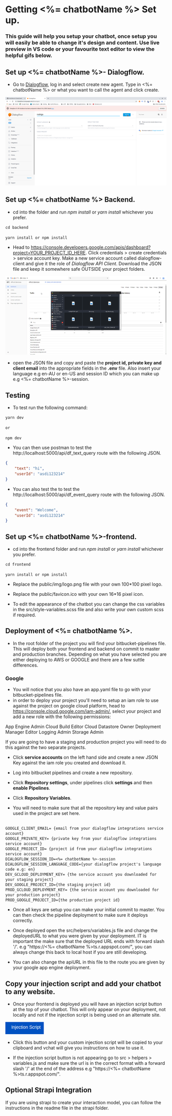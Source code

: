 # Getting <%= chatbotName %> Set up.
### This guide will help you setup your chatbot, once setup you will easily be able to change it's design and content. Use live preview in VS code or your favourite text editor to view the helpful gifs below.

## Set up <%= chatbotName %>- Dialogflow.

*  Go to [Dialogflow](https://www.dialogflow.com), log in and select create new agent. Type in <%= chatbotName %> or what you want to call the agent and click create.

![create dialogflowagent](./set-up-imgs/1.png "Create Dialogflow Agent")

## Set up <%= chatbotName %> Backend.

* cd into the folder and run *npm install* or *yarn install* whichever you prefer.

``` terminal
cd backend

yarn install or npm install
```

* Head to https://console.developers.google.com/apis/dashboard?project=YOUR_PROJECT_ID_HERE. Click credentials > create credentials > service account key. Make a new service account called dialogflow-client and give it the role of *Dialogflow API Client*. Download the JSON file and keep it somewhere safe OUTSIDE your project folders. 

![df client](./set-up-imgs/2.gif "df client")

* open the JSON file and copy and paste the **project id, private key and client email** into the appropriate fields in the **.env** file. Also insert your language e.g en-AU or en-US and session ID which you can make up e.g <%= chatbotName %>-session.

## Testing 

* To test run the following command: 

```  terminal
yarn dev

or 

npm dev 
```

* You can then use postman to test the http://localhost:5000/api/df_text_query route with the following JSON. 

```JSON
{
	"text": "hi",
	"userId": "asdi123214"
}
```

* You can also test the to test the http://localhost:5000/api/df_event_query route with the following JSON. 

```JSON
{
	"event": "Welcome",
	"userId": "asdi123214"
}
```

## Set up <%= chatbotName %>-frontend.

* cd into the frontend folder and run *npm install* or *yarn install* whichever you prefer.

``` terminal
cd frontend

yarn install or npm install
```

* Replace the public/img/logo.png file with your own 100*100 pixel logo.

* Replace the public/favicon.ico with your own 16*16 pixel icon. 

* To edit the appearance of the chatbot you can change the css variables in the src/style-variables.scss file and also write your own custom scss if required.


## Deployment of <%= chatbotName %>.

* In the root folder of the project you will find your bitbucket-pipelines file. This will deploy both your frontend and backend on commit to master and production branches. Depending on what you have selected you are either deploying to AWS or GOOGLE and there are a few suttle differences. 

### Google

* You will notice that you also have an app.yaml file to go with your bitbucket-pipelines file. 
* in order to deploy your project you'll need to setup an iam role to use against the project on google cloud platform, head to https://console.cloud.google.com/iam-admin/, select your project and  add a new role with the following permissions:

App Engine Admin
Cloud Build Editor
Cloud Datastore Owner
Deployment Manager Editor
Logging Admin
Storage Admin

If you are going to have a staging and production project you will need to do this against the two separate projects.
* Click **service accounts** on the left hand side and create a new JSON Key against the iam role you created and download it.  

* Log into bitbucket pipelines and create a new repository. 
* Click **Repository settings**, under pipelines click **settings** and then **enable Pipelines**.
* Click **Repository Variables**.
*  You will need to make sure that all the repository key and value pairs used in the project are set here. 

```.env

GOOGLE_CLIENT_EMAIL= {email from your dialogflow integrations service account}
GOOGLE_PRIVATE_KEY= {private key from your dialogflow integrations service account}
GOOGLE_PROJECT_ID= {project id from your dialogflow integrations service account}
DIALOGFLOW_SESSION_ID=<%= chatbotName %>-session
DIALOGFLOW_SESSION_LANGUAGE_CODE={your dialogflow project's language code e.g: en}
DEV_GCLOUD_DEPLOYMENT_KEY= {the service account you downloaded for your staging project}
DEV_GOOGLE_PROJECT_ID={the staging project id}
PROD_GCLOUD_DEPLOYMENT_KEY= {the service account you downloaded for your production project}
PROD_GOOGLE_PROJECT_ID={the production project id}

```

* Once all keys are setup you can make your initial commit to master. You can then check the pipeline deployment to make sure it deploys correctly.

* Once deployed open the src/helpers/variables.js file and change the deployedURL to what you were given by your deployment. IT is important the make sure that the deployed URL ends with forward slash '/'. e.g "https://<%= chatbotName %>ts.r.appspot.com/", you can always change this back to local host if you are still developing.

* You can also change the apiURL in this file to the route you are given by your google app engine deployment. 

## Copy your injection script and add your chatbot to any website. 

* Once your frontend is deployed you will have an injection script button at the top of your chatbot. This will only appear on your deployment, not locally and not if the injection script is being used on an alternate site. 

![injection script button](./set-up-imgs/3.png "injection script button")

* Click this button and your custom injection script will be copied to your clipboard and vchat will give you instructions on how to use it. 

* If the injection script button is not appearing go to src > helpers > variables.js and make sure the url is in the correct format with a forward slash '/' at the end of the address e.g "https://<%= chatbotName %>ts.r.appspot.com/".

## Optional Strapi Integration

If you are using strapi to create your interaction model, you can follow the instructions in the readme file in the strapi folder. 
